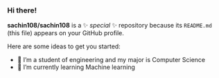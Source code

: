 ### Hi there!


**sachin108/sachin108** is a ✨ _special_ ✨ repository because its `README.md` (this file) appears on your GitHub profile.

Here are some ideas to get you started:

- 🔭 I’m a student of engineering and my major is Computer Science
- 🌱 I’m currently learning Machine learning
